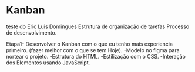 # Kanban
teste do Eric Luis Domingues
 Estrutura de organização de tarefas
Processo de desenvolvimento.

Etapa1- Desenvolver o Kanban com o que eu tenho mais experiencia primeiro. (fazer melhor com o que se tem Hoje).
    -Modelo no figma para nortear o projeto.
    -Estrutura do HTML.
    -Estilização com o CSS.
    -Interação dos Elementos usando JavaScript.

